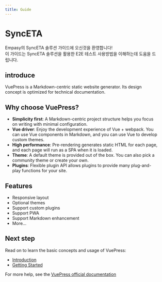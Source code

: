 ```yaml
---
title: Guide
---
```


# SyncETA

Empasy의 SyncETA 솔루션 가이드에 오신것을 환영합니다!  
이 가이드는 SyncETA 솔루션을 활용한 E2E 테스트 사용방법을 이해하는데 도움을 드립니다.

## introduce

VuePress is a Markdown-centric static website generator. Its design concept is optimized for technical documentation.

## Why choose VuePress?

- **Simplicity first**: A Markdown-centric project structure helps you focus on writing with minimal configuration.
- **Vue driver**: Enjoy the development experience of Vue + webpack. You can use Vue components in Markdown, and you can use Vue to develop custom themes.
- **High performance**: Pre-rendering generates static HTML for each page, and each page will run as a SPA when it is loaded.
- **Theme**: A default theme is provided out of the box. You can also pick a community theme or create your own.
- **Plugins**: Flexible plugin API allows plugins to provide many plug-and-play functions for your site.

## Features

- Responsive layout
- Optional themes
- Support custom plugins
- Support PWA
- Support Markdown enhancement
- More...

## Next step

Read on to learn the basic concepts and usage of VuePress:

- [Introduction](./introduction.md)
- [Getting Started](./getting-started.md)

For more help, see the [VuePress official documentation](https://v2.vuepress.vuejs.org/zh/)
